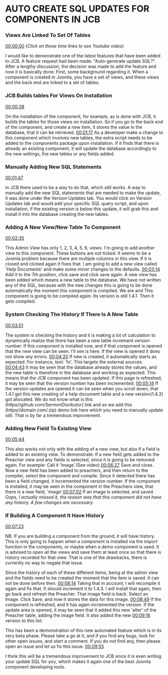 # AUTO CREATE SQL UPDATES FOR COMPONENTS IN JCB

### Views Are Linked To Set Of Tables

[00:00:00](https://www.youtube.com/watch?v=bRPJTRat158&list=PLQRGFI8XZ_wtGvPQZWBfDzzlERLQgpMRE&t=00h00m00s)
(_Click on these time links to see Youtube video_)
 
I would like to demonstrate one of the latest features that have been added to JCB. A feature request had been made: "Auto-generate update SQL?". After a lengthy discussion, the decision was made to add the feature and now it is basically done. First, some background regarding it. When a component is created in Joomla, you have a set of views, and these views and the back end are linked to a set of tables.

### JCB Builds tables For Views On Installation
 
[00:00:38](https://www.youtube.com/watch?v=bRPJTRat158&list=PLQRGFI8XZ_wtGvPQZWBfDzzlERLQgpMRE&t=00h00m38s) 

On the installation of the component, for example, as is done with JCB, it builds the tables for those views on installation. So if you go to the back end of the component, and create a new item, it stores the value in the database, that it can be retrieved.  [00:01:17](https://www.youtube.com/watch?v=bRPJTRat158&list=PLQRGFI8XZ_wtGvPQZWBfDzzlERLQgpMRE&t=00h01m17s) As a developer make a change to this component which involves new tables, the extra script needs to be added to the components package upon installation. If it finds that there is already an existing component, it will update the database accordingly to the new settings, the new tables or any fields added. 

### Manually Adding New SQL Statements

[00:01:47](https://www.youtube.com/watch?v=bRPJTRat158&list=PLQRGFI8XZ_wtGvPQZWBfDzzlERLQgpMRE&t=00h01m47s)
 
In JCB there used to be a way to do that, which still works. A way to manually add the new SQL statements that are needed to make the update, it was done under the Version Updates tab. You would click on Version Updates tab and would add your specific SQL query script, and upon installation, if the existing version is below this update, it will grab this and install it into the database creating the new tables. 

### Adding A New View/New Table To Component

[00:02:35](https://www.youtube.com/watch?v=bRPJTRat158&list=PLQRGFI8XZ_wtGvPQZWBfDzzlERLQgpMRE&t=00h02m35s)

This Admin View has only 1, 2, 3, 4, 5, 6, views. I'm going to add another view to this component. These buttons are not ticked. It seems to be a Joomla problem because there are multiple columns in this view. If it is closed and clicked again it fixes that. I am going to add a new view called 'Help Documents' and make some minor changes to the defaults. [00:03:14](https://www.youtube.com/watch?v=bRPJTRat158&list=PLQRGFI8XZ_wtGvPQZWBfDzzlERLQgpMRE&t=00h03m14s) Add it to the 7th position, click save and click save again. A new view has been added which means a new table to the database. We have not written any of the SQL, because with the new changes this is going to be done automatically the moment this component is compiled.  We are and This component is going to be compiled again. Its version is still 1.4.1. Then it gets compiled. 

### System Checking The History If There Is A New Table 

[00:03:51](https://www.youtube.com/watch?v=bRPJTRat158&list=PLQRGFI8XZ_wtGvPQZWBfDzzlERLQgpMRE&t=00h03m51s)

The system is checking the history and it is making a lot of calculation to dynamically realize that there has been a new table increment version number. If this component is installed now, and if that component is opened that the new view can be seen. I'll see is here. If the view is opened it does not show any errors. [00:04:20](https://www.youtube.com/watch?v=bRPJTRat158&list=PLQRGFI8XZ_wtGvPQZWBfDzzlERLQgpMRE&t=00h04m20s) If new is created, it automatically starts as expected. For instance, text: 'hi'. This targets the external sources. [00:04:43](https://www.youtube.com/watch?v=bRPJTRat158&list=PLQRGFI8XZ_wtGvPQZWBfDzzlERLQgpMRE&t=00h04m43s) It may be seen that the database already stores the values, and the new table is therefore in the database and working as expected. This means that the JCB component has been updated. If this page is refreshed, it may be seen that the version number has been incremented. [00:05:14](https://www.youtube.com/watch?v=bRPJTRat158&list=PLQRGFI8XZ_wtGvPQZWBfDzzlERLQgpMRE&t=00h05m14s) If the version updates are opened it can be seen when you scroll down, that 1.4.1 got this new creating of a help document table and a new version(1.4.2) got allocated. We do not know what is this (https//github.com/SermonDisributor) link and so we add this (https//domain.com/.zip) demo link here which you need to manually update still. That is by far a tremendous improvement. 

### Adding New Field To Existing View

[00:05:44](https://www.youtube.com/watch?v=bRPJTRat158&list=PLQRGFI8XZ_wtGvPQZWBfDzzlERLQgpMRE&t=00h05m44s)

This also works not only with the adding of a new view, but also if a field is added to an existing view. To demonstrate: If a new field gets added to the Preacher view and any fields is selected, since it is going to be removed again. For example: Call it 'Image'.(See video) [00:06:27](https://www.youtube.com/watch?v=bRPJTRat158&list=PLQRGFI8XZ_wtGvPQZWBfDzzlERLQgpMRE&t=00h06m27s)  Save and close. Now a new field has been added to preachers, and then return to the compiler, select the component and compile. Since it detected there has been a field changed, it incremented the version number. If the component is installed, it may be seen in the component in the Preachers view, that there is a new field, 'image'.[00:07:02](https://www.youtube.com/watch?v=bRPJTRat158&list=PLQRGFI8XZ_wtGvPQZWBfDzzlERLQgpMRE&t=00h07m02s)  If an image is selected, and saved. _Oops, I actually missed it, the reason was that this component did not have any history.  A few changes are necessary._ 

### If Building A Component It Have History

[00:07:23](https://www.youtube.com/watch?v=bRPJTRat158&list=PLQRGFI8XZ_wtGvPQZWBfDzzlERLQgpMRE&t=00h07m23s)

NB. If you are building a component from the ground, it will have history.  This is only going to happen when a component is installed via the import function in the components, or maybe when a demo component is used. It is advised to open all the views and save them at least once so that there is history recorded for that view. That is one of the drawbacks, there is currently no way to negate that issue.

 Since the history of each of these different items, being at the admin view and the fields need to be created the moment that the item is saved. It can not be done before then. [00:08:14](https://www.youtube.com/watch?v=bRPJTRat158&list=PLQRGFI8XZ_wtGvPQZWBfDzzlERLQgpMRE&t=00h08m14s) Taking that in account, I will recompile it again and fix that. It should increment it to 1.4.3. I will install that again, then go back and refresh the Preacher. That image field is back. Select an Image. Click Save, and now it stores the data for this image. [00:08:49](https://www.youtube.com/watch?v=bRPJTRat158&list=PLQRGFI8XZ_wtGvPQZWBfDzzlERLQgpMRE&t=00h08m49s) If the component is refreshed, and it has again incremented the version. If the update area is opened, it may be seen that it added this new 'alter' of the Preacher table, adding the image field. It also added the new [00:09:16](https://www.youtube.com/watch?v=bRPJTRat158&list=PLQRGFI8XZ_wtGvPQZWBfDzzlERLQgpMRE&t=00h09m16s) version to this list.

This has been a demonstration of this new automated feature which is in its very beta phase. Please take a go at it, and if you find any bugs, look for other open issues, and start a comment. If you do not find any, then please open an issue and let us fix this issue. [00:09:55](https://www.youtube.com/watch?v=bRPJTRat158&list=PLQRGFI8XZ_wtGvPQZWBfDzzlERLQgpMRE&t=00h09m55s)

I think this will be a tremendous improvement to JCB since it is even writing your update SQL for you, which makes it again one of the best Joomla component developing tools. 
